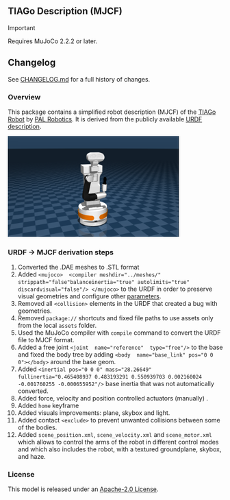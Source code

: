 ## TIAGo Description (MJCF)

> [!IMPORTANT]
> Requires MuJoCo 2.2.2 or later.

## Changelog

See [CHANGELOG.md](./CHANGELOG.md) for a full history of changes.

### Overview

This package contains a simplified robot description (MJCF) of the [TIAGo Robot](https://pal-robotics.com/robots/tiago/) by [PAL Robotics](https://pal-robotics.com/). It is derived from the publicly available [URDF description](https://github.com/pal-robotics/tiago_robot/blob/kinetic-devel/tiago_description).

<p float="left">
  <img src="tiago.png" width="400">
</p>


### URDF -> MJCF derivation steps

 1. Converted the .DAE meshes to .STL format
 2. Added `<mujoco>  <compiler meshdir="../meshes/" strippath="false"balanceinertia="true" autolimits="true" discardvisual="false"/> </mujoco>` to the URDF in order to preserve visual geometries and configure other [parameters](https://mujoco.readthedocs.io/en/stable/XMLreference.html#compiler).
 3. Removed all `<collision>` elements in the URDF that created a bug with geometries.
 4. Removed `package://` shortcuts and fixed file paths to use assets only from the local `assets` folder.
 5. Used the MuJoCo compiler with `compile` command to convert the URDF file to MJCF  format.
 6. Added a free joint `<joint  name="reference"  type="free"/>` to the base and fixed the body tree by adding `<body  name="base_link" pos="0 0 0"></body>` around the base geom.
 7. Added `<inertial pos="0 0 0" mass="28.26649" fullinertia="0.465408937 0.483193291 0.550939703 0.002160024 -0.001760255 -0.000655952"/>` base inertia that was not automatically converted.
 8. Added force, velocity and position controlled actuators (manually) .
 9. Added `home` keyframe
 10. Added visuals improvements: plane, skybox and light.
 11. Added contact `<exclude>` to prevent unwanted collisions between some of the bodies.
 12. Added `scene_position.xml`, `scene_velocity.xml` and `scene_motor.xml` which allows to control the arms of the robot in different control modes and which also includes the robot, with a textured groundplane, skybox, and haze.


### License

This model is released under an [Apache-2.0 License](LICENSE).
